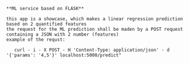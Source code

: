     **ML service based on FLASK** 
    
    this app is a showcase, which makes a linear regression prediction based on 2 quantified features
    the request for the ML prediction shall be maden by a POST request containing a JSON with 2 number (features)
    example of the requst:
`    curl - i - X POST - H 'Content-Type: application/json' - d '{'params': '4,5'}' localhost:5000/predict"
`